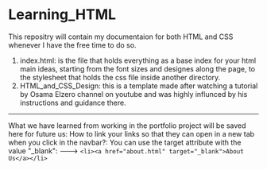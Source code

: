 # Learning_HTML
This repositry will contain my documentaion for both HTML and CSS whenever I have the free time to do so.
1. index.html: is the file that holds everything as a base index for your html main ideas, starting from the font sizes and designes along the page, to the stylesheet that holds the css file inside another directory.
2. HTML_and_CSS_Design: this is a template made after watching a tutorial by Osama Elzero channel on youtube and was highly influnced by his instructions and guidance there.

---
What we have learned from working in the portfolio project will be saved here for future us:
How to link your links so that they can open in a new tab when you click in the navbar?:
You can use the target attribute with the value "_blank":
---> ``` <li><a href="about.html" target="_blank">About Us</a></li> ```
